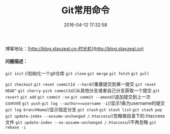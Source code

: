 ﻿---
title: Git常用命令
date: 2016-04-12 17:32:58
tags:
     - Git
---
博客地址：[http://blog.stayzeal.cn-时光机](http://blog.stayzeal.cn)

#### 问题描述：

`git init` //初始化一个git仓库
`git clone`
`git merge`
`git fetch`
`git pull`
<!--more-->
`git checkout`
`git reset commitId --hard`//重置提交到某一提交
`git reset HEAD^`
`git cherry-pick commitId`//从其他分支或者自己分支获取一个提交
`git revert`
`git add`
`git commit -se`
`git commit --amend`//追加提交到上一次commit
`git push`
`git log --author==username -1`//显示1条为username的提交
`git log branchName`//显示指定分支
`git stash`
`git stash list`
`git stash pop`
`git update-index --assume-unchanged /.htaccess`//忽略根目录下的.htaccess文件
`git update-index --no-assume-unchanged /.htaccess`//不再忽略
`git rebase -i`

